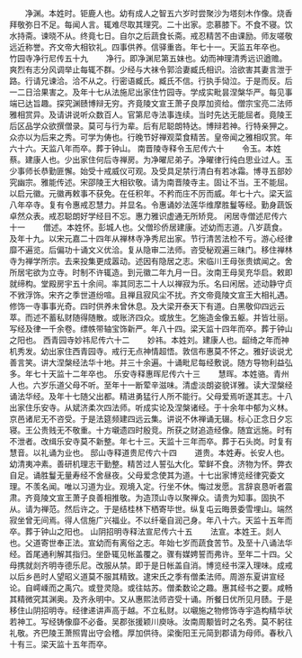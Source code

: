 <!-- { "loadSidebar": true } -->
　　净渊。本姓时。钜鹿人也。幼有成人之智五六岁时尝聚沙为塔刻木作像。烧香拜敬弥日不足。每闻人言。辄难尽取其理究。二十出家。恋慕膝下。不食不寝。饮水持斋。谏晓不从。终竟七日。自尔之后蔬食长斋。戒忍精苦不由课励。师友嗟敬远近称誉。齐文帝大相钦礼。四事供养。信驿重沓。年七十一。天监五年卒也。
竹园寺净行尼传五十九
　　净行。即净渊尼第五妹也。幼而神理清秀远识遒赡。爽烈有志分风调举止每辄不群。少经与大袜令郭洽妻臧氏相识。洽欲害其妻言泄于路。行请兄谏洽。洽不从之。行密语臧氏。臧氏不信。行执手恸泣。于是而反。后一二日洽果害之。及年十七从法施尼出家住竹园寺。学成实毗昙涅槃华严。每见事端已达旨趣。探究渊赜博辩无穷。齐竟陵文宣王萧子良厚加资给。僧宗宝亮二法师雅相赏异。及请讲说听众数百人。官第尼寺法事连续。当时先达无能屈者。竟陵王后区品学众欲撰僧录。莫可与行为辈。后有尼聪朗特达。博辩若神。行特亲狎之。众亦以为后来之秀。可学为俦也。行晚节好禅观菜食精苦。皇帝闻之雅相叹赏。年六十六。天监八年而卒。葬于钟山。
南晋陵寺释令玉尼传六十
　　令玉。本姓蔡。建康人也。少出家住何后寺禅房。为净曜尼弟子。净曜律行纯白思业过人。玉少事师长恭勤匪懈。始受十戒威仪可观。及受具足禁行清白有若冰霜。博寻五部妙究幽宗。雅能传述。宋邵陵王大相钦敬。请为南晋陵寺主。固让不当。王不能屈。以启元徽。元徽再敕事不获免。在任积年。不矜而庄不厉而威。年七十六。梁天监八年卒寺。复有令惠戒忍慧力。并显名。令惠诵妙法莲华维摩胜鬘等经。勤身蔬饭卓然众表。戒忍聪朗好学经目不忘。惠力雅识虚通无所矫竞。
闲居寺僧述尼传六十一
　　僧述。本姓怀。彭城人也。父僧珍侨居建康。述幼而志道。八岁蔬食。及年十九。以宋元嘉二十四年从禅林寺净秀尼出家。节行清苦法检不亏。游心经律靡不遍览。后偏功十诵文义优洽。复从隐审二法师。咨受秘观遍三昧门。移住禅林寺为禅学所宗。去来投集更成嚣动。述因有隐居之志。宋临川王母张贵嫔闻之。舍所居宅欲为立寺。时制不许辄造。到元徽二年九月一日。汝南王母吴充华启。敕即就缔构。堂殿房宇五十余间。率其同志二十人以禅寂为乐。名曰闲居。述动静守贞不敩浮饰。宋齐之季世道纷喧。且禅且寂风尘不扰。齐文帝竟陵文宣王大相礼遇。修饰一寺事事光奇。四时供养未曾休息。及大梁开泰天下有道。白黑敬仰四远云萃。而述不蓄私财随得随散。或账济四众。或放生。乞施造金像五躯。并皆壮丽。写经及律一千余卷。缥帙带轴宝饰新严。年八十四。梁天监十四年而卒。葬于钟山之阳也。
西青园寺妙祎尼传六十二
　　妙祎。本姓刘。建康人也。龆绮之年而神机秀发。幼出家住西青园寺。戒行无点神情超悟。敦信布惠莫不怀之。雅好谈说尤善言笑。讲大涅槃经法华十地。并三十余遍。十诵毗尼每经敷说。随方导物利益弘多。年七十天监十二年卒也。
乐安寺释惠晖尼传六十三
　　慧晖。本姓骆。青州人也。六岁乐道父母不听。至年十一断荤辛滋味。清虚淡朗姿貌详雅。读大涅槃经诵法华经。及年十七随父出都。精进勇猛行人所不能行。父母爱焉听遂其志。十八出家住乐安寺。从斌济柔次四法师。听成实论及涅槃诸经。于十余年中郁为义林。京邑诸尼无不咨受。于是法筵频建四远云集。讲说不休禅诵无辍。标心正念日夕忘寝。王公贵贱无不敬重。十方嚫遗四时殷竞。所获之财追造经像。随宜远施。时有不泄者。改缉乐安寺莫不新整。年七十三。天监十三年而卒。葬于石头岗。时复有慧音。以礼诵为业也。
邸山寺释道贵尼传六十四
　　道贵。本姓寿。长安人也。幼清夷冲素。善研机理志干勤整。精苦过人誓弘大化。荤鲜不食。济物为怀。弊衣自足。诵胜鬘无量寿经不舍昼夜。父母爱念使其为道。十七出家博览经律究委文理。不羡名闻。唯以习道为业。观境入定。行坐不休。悔过发愿。言辞哀恳听者震肃。齐竟陵文宣王萧子良善相推敬。为造顶山寺以聚禅众。请贵为知事。固执不从。请为禅范。然后许之。于是结桂林下栖寄毕世。纵复屯云晦景委雪埋山。端然寂坐曾无间焉。得人信施广兴福业。不以纤毫自润己身。年八十六。天监十五年而卒。葬于钟山之阳也。
山阴招明寺释法宣尼传六十五
　　法宣。本姓王。剡人也。父道寄世奉正法。宣幼而有离俗之志。年始七岁而蔬食苦节。及至十八诵法华经。首尾通利解其指归。坐卧辄见帐盖覆之。骤有媒娉誓而弗许。至年二十四。父母携就剡齐明寺德乐尼。改服从禁。即于是日帐盖自消。博览经书深入理味。成戒以后乡邑时人望昭义道莫不服其精致。逮宋氏之季有僧柔法师。周游东夏讲宣经论。自嶀嵊而之禹穴。或登灵隐。或往姑苏。僧柔数论之趣。惠其经书之要。咸畅其精微究其渊奥。及齐永明中。又从惠熙法师咨受十诵。所餐日优所见月赜。于是移住山阴招明寺。经律递讲声高于越。不立私财。以嚫施之物修饰寺宇造构精华状若神工。写经铸像靡不必备。吴郡张援颖川庾咏。汝南周颙皆时之名秀。莫不躬往礼敬。齐巴陵王萧照胄出守会稽。厚加供待。梁衡阳王元简到郡请为母师。春秋八十有三。梁天监十五年而卒。

